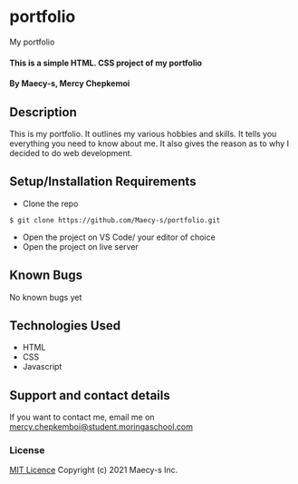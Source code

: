 # portfolio
My portfolio
#### This is a simple HTML. CSS project of my portfolio
#### By Maecy-s, Mercy Chepkemoi
## Description
This is my portfolio. It outlines my various hobbies and skills. It tells you everything you need to know about me. It also gives the reason as to why I decided to do web development.
## Setup/Installation Requirements
* Clone the repo
```
$ git clone https://github.com/Maecy-s/portfolio.git
```
* Open  the project on VS Code/ your editor of choice
* Open the project on live server
## Known Bugs
No known bugs yet
## Technologies Used
* HTML
* CSS
* Javascript
## Support and contact details
If you want to contact me, email me on mercy.chepkemboi@student.moringaschool.com
### License
[MIT Licence](https://choosealicense.com/licenses/mit/)
Copyright (c) 2021 Maecy-s Inc.
